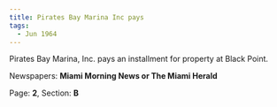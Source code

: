 ```yaml
---  
title: Pirates Bay Marina Inc pays  
tags:  
  - Jun 1964  
---  
```

  
Pirates Bay Marina, Inc. pays an installment for property at Black Point.  
  
Newspapers: **Miami Morning News or The Miami Herald**  
  
Page: **2**, Section: **B** 
